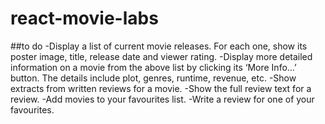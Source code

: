 # react-movie-labs


##to do
-Display a list of current movie releases. For each one, show its poster image, title, release date and viewer rating.
-Display more detailed information on a movie from the above list by clicking its ‘More Info…’ button. The details include plot, genres, runtime, revenue, etc.
-Show extracts from written reviews for a movie.
-Show the full review text for a review.
-Add movies to your favourites list.
-Write a review for one of your favourites.
